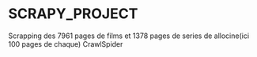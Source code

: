 # SCRAPY_PROJECT
Scrapping des 7961 pages de films et 1378 pages de series de allocine(ici 100 pages de chaque)
CrawlSpider



